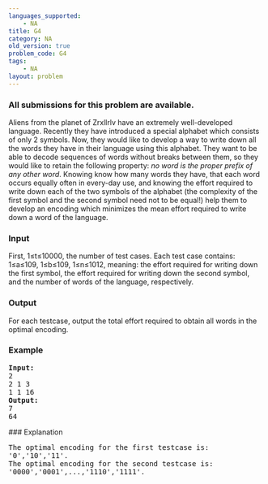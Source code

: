 ```yaml
---
languages_supported:
    - NA
title: G4
category: NA
old_version: true
problem_code: G4
tags:
    - NA
layout: problem
---
```

###  All submissions for this problem are available. 

Aliens from the planet of Zrxllrlv have an extremely well-developed language. Recently they have introduced a special alphabet which consists of only 2 symbols. Now, they would like to develop a way to write down all the words they have in their language using this alphabet. They want to be able to decode sequences of words without breaks between them, so they would like to retain the following property: _no word is the proper prefix of any other word_. Knowing know how many words they have, that each word occurs equally often in every-day use, and knowing the effort required to write down each of the two symbols of the alphabet (the complexity of the first symbol and the second symbol need not to be equal!) help them to develop an encoding which minimizes the mean effort required to write down a word of the language.

### Input

First, 1≤t≤10000, the number of test cases. Each test case contains: 1≤a≤109, 1≤b≤109, 1≤n≤1012, meaning: the effort required for writing down the first symbol, the effort required for writing down the second symbol, and the number of words of the language, respectively.

### Output

For each testcase, output the total effort required to obtain all words in the optimal encoding.

### Example

<pre><strong>Input:</strong>
2
2 1 3
1 1 16
<strong>Output:</strong>
7
64
</pre>### Explanation

<pre>The optimal encoding for the first testcase is:
'0','10','11'.
The optimal encoding for the second testcase is:
'0000','0001',...,'1110','1111'.
</pre>